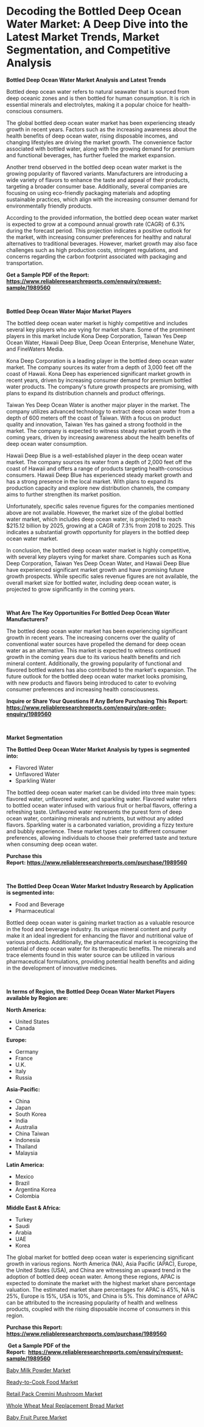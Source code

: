 <p><h1>Decoding the Bottled Deep Ocean Water Market: A Deep Dive into the Latest Market Trends, Market Segmentation, and Competitive Analysis</h1></p><p><strong>Bottled Deep Ocean Water Market Analysis and Latest Trends</strong></p>
<p><p>Bottled deep ocean water refers to natural seawater that is sourced from deep oceanic zones and is then bottled for human consumption. It is rich in essential minerals and electrolytes, making it a popular choice for health-conscious consumers.</p><p>The global bottled deep ocean water market has been experiencing steady growth in recent years. Factors such as the increasing awareness about the health benefits of deep ocean water, rising disposable incomes, and changing lifestyles are driving the market growth. The convenience factor associated with bottled water, along with the growing demand for premium and functional beverages, has further fueled the market expansion.</p><p>Another trend observed in the bottled deep ocean water market is the growing popularity of flavored variants. Manufacturers are introducing a wide variety of flavors to enhance the taste and appeal of their products, targeting a broader consumer base. Additionally, several companies are focusing on using eco-friendly packaging materials and adopting sustainable practices, which align with the increasing consumer demand for environmentally friendly products.</p><p>According to the provided information, the bottled deep ocean water market is expected to grow at a compound annual growth rate (CAGR) of 6.3% during the forecast period. This projection indicates a positive outlook for the market, with increasing consumer preferences for healthy and natural alternatives to traditional beverages. However, market growth may also face challenges such as high production costs, stringent regulations, and concerns regarding the carbon footprint associated with packaging and transportation.</p></p>
<p><strong>Get a Sample PDF of the Report:&nbsp; <a href="https://www.reliableresearchreports.com/enquiry/request-sample/1989560">https://www.reliableresearchreports.com/enquiry/request-sample/1989560</a></strong></p>
<p>&nbsp;</p>
<p><strong>Bottled Deep Ocean Water Major Market Players</strong></p>
<p><p>The bottled deep ocean water market is highly competitive and includes several key players who are vying for market share. Some of the prominent players in this market include Kona Deep Corporation, Taiwan Yes Deep Ocean Water, Hawaii Deep Blue, Deep Ocean Enterprise, Menehune Water, and FineWaters Media. </p><p>Kona Deep Corporation is a leading player in the bottled deep ocean water market. The company sources its water from a depth of 3,000 feet off the coast of Hawaii. Kona Deep has experienced significant market growth in recent years, driven by increasing consumer demand for premium bottled water products. The company's future growth prospects are promising, with plans to expand its distribution channels and product offerings.</p><p>Taiwan Yes Deep Ocean Water is another major player in the market. The company utilizes advanced technology to extract deep ocean water from a depth of 600 meters off the coast of Taiwan. With a focus on product quality and innovation, Taiwan Yes has gained a strong foothold in the market. The company is expected to witness steady market growth in the coming years, driven by increasing awareness about the health benefits of deep ocean water consumption.</p><p>Hawaii Deep Blue is a well-established player in the deep ocean water market. The company sources its water from a depth of 2,000 feet off the coast of Hawaii and offers a range of products targeting health-conscious consumers. Hawaii Deep Blue has experienced steady market growth and has a strong presence in the local market. With plans to expand its production capacity and explore new distribution channels, the company aims to further strengthen its market position.</p><p>Unfortunately, specific sales revenue figures for the companies mentioned above are not available. However, the market size of the global bottled water market, which includes deep ocean water, is projected to reach $215.12 billion by 2025, growing at a CAGR of 7.3% from 2018 to 2025. This indicates a substantial growth opportunity for players in the bottled deep ocean water market.</p><p>In conclusion, the bottled deep ocean water market is highly competitive, with several key players vying for market share. Companies such as Kona Deep Corporation, Taiwan Yes Deep Ocean Water, and Hawaii Deep Blue have experienced significant market growth and have promising future growth prospects. While specific sales revenue figures are not available, the overall market size for bottled water, including deep ocean water, is projected to grow significantly in the coming years.</p></p>
<p>&nbsp;</p>
<p><strong>What Are The Key Opportunities For Bottled Deep Ocean Water Manufacturers?</strong></p>
<p><p>The bottled deep ocean water market has been experiencing significant growth in recent years. The increasing concerns over the quality of conventional water sources have propelled the demand for deep ocean water as an alternative. This market is expected to witness continued growth in the coming years due to its various health benefits and rich mineral content. Additionally, the growing popularity of functional and flavored bottled waters has also contributed to the market's expansion. The future outlook for the bottled deep ocean water market looks promising, with new products and flavors being introduced to cater to evolving consumer preferences and increasing health consciousness.</p></p>
<p><strong>Inquire or Share Your Questions If Any Before Purchasing This Report: <a href="https://www.reliableresearchreports.com/enquiry/pre-order-enquiry/1989560">https://www.reliableresearchreports.com/enquiry/pre-order-enquiry/1989560</a></strong></p>
<p>&nbsp;</p>
<p><strong>Market Segmentation</strong></p>
<p><strong>The Bottled Deep Ocean Water Market Analysis by types is segmented into:</strong></p>
<p><ul><li>Flavored Water</li><li>Unflavored Water</li><li>Sparkling Water</li></ul></p>
<p><p>The bottled deep ocean water market can be divided into three main types: flavored water, unflavored water, and sparkling water. Flavored water refers to bottled ocean water infused with various fruit or herbal flavors, offering a refreshing taste. Unflavored water represents the purest form of deep ocean water, containing minerals and nutrients, but without any added flavors. Sparkling water is a carbonated variation, providing a fizzy texture and bubbly experience. These market types cater to different consumer preferences, allowing individuals to choose their preferred taste and texture when consuming deep ocean water.</p></p>
<p><strong>Purchase this Report:&nbsp;<a href="https://www.reliableresearchreports.com/purchase/1989560">https://www.reliableresearchreports.com/purchase/1989560</a></strong></p>
<p>&nbsp;</p>
<p><strong>The Bottled Deep Ocean Water Market Industry Research by Application is segmented into:</strong></p>
<p><ul><li>Food and Beverage</li><li>Pharmaceutical</li></ul></p>
<p><p>Bottled deep ocean water is gaining market traction as a valuable resource in the food and beverage industry. Its unique mineral content and purity make it an ideal ingredient for enhancing the flavor and nutritional value of various products. Additionally, the pharmaceutical market is recognizing the potential of deep ocean water for its therapeutic benefits. The minerals and trace elements found in this water source can be utilized in various pharmaceutical formulations, providing potential health benefits and aiding in the development of innovative medicines.</p></p>
<p>&nbsp;</p>
<p><strong>In terms of Region, the Bottled Deep Ocean Water Market Players available by Region are:</strong></p>
<p>
    <p> <strong> North America: </strong>
        <ul>
            <li>United States</li>
            <li>Canada</li>
        </ul>
        </p> 
    <p> <strong> Europe: </strong>
        <ul>
            <li>Germany</li>
            <li>France</li>
            <li>U.K.</li>
            <li>Italy</li>
            <li>Russia</li>
        </ul>
        </p> 
    <p> <strong> Asia-Pacific: </strong>
        <ul>
            <li>China</li>
            <li>Japan</li>
            <li>South Korea</li>
            <li>India</li>
            <li>Australia</li>
            <li>China Taiwan</li>
            <li>Indonesia</li>
            <li>Thailand</li>
            <li>Malaysia</li>
        </ul>
        </p> 
    <p> <strong> Latin America: </strong>
        <ul>
            <li>Mexico</li>
            <li>Brazil</li>
            <li>Argentina Korea</li>
            <li>Colombia</li>
        </ul>
        </p> 
    <p> <strong> Middle East & Africa: </strong>
        <ul>
            <li>Turkey</li>
            <li>Saudi</li>
            <li>Arabia</li>
            <li>UAE</li>
            <li>Korea</li>
        </ul>
    </p>
    </p>
<p><p>The global market for bottled deep ocean water is experiencing significant growth in various regions. North America (NA), Asia Pacific (APAC), Europe, the United States (USA), and China are witnessing an upward trend in the adoption of bottled deep ocean water. Among these regions, APAC is expected to dominate the market with the highest market share percentage valuation. The estimated market share percentages for APAC is 45%, NA is 25%, Europe is 15%, USA is 10%, and China is 5%. This dominance of APAC can be attributed to the increasing popularity of health and wellness products, coupled with the rising disposable income of consumers in this region.</p></p>
<p><strong>Purchase this Report: <a href="https://www.reliableresearchreports.com/purchase/1989560">https://www.reliableresearchreports.com/purchase/1989560</a></strong></p>
<p>&nbsp;<strong>Get a Sample PDF of the Report:&nbsp;&nbsp;<a href="https://www.reliableresearchreports.com/enquiry/request-sample/1989560">https://www.reliableresearchreports.com/enquiry/request-sample/1989560</a></strong></p>
<p><strong></strong></p>
<p><p><a href="https://github.com/Triciasol/Market-Research-Report-List-1/blob/main/baby-milk-powder-market.md">Baby Milk Powder Market</a></p><p><a href="https://github.com/jhcraigie/Market-Research-Report-List-1/blob/main/ready-to-cook-food-market.md">Ready-to-Cook Food Market</a></p><p><a href="https://github.com/johnbach50/Market-Research-Report-List-1/blob/main/retail-pack-cremini-mushroom-market.md">Retail Pack Cremini Mushroom Market</a></p><p><a href="https://github.com/beatblasta/Market-Research-Report-List-1/blob/main/whole-wheat-meal-replacement-bread-market.md">Whole Wheat Meal Replacement Bread Market</a></p><p><a href="https://github.com/jsmusil/Market-Research-Report-List-1/blob/main/baby-fruit-puree-market.md">Baby Fruit Puree Market</a></p></p>